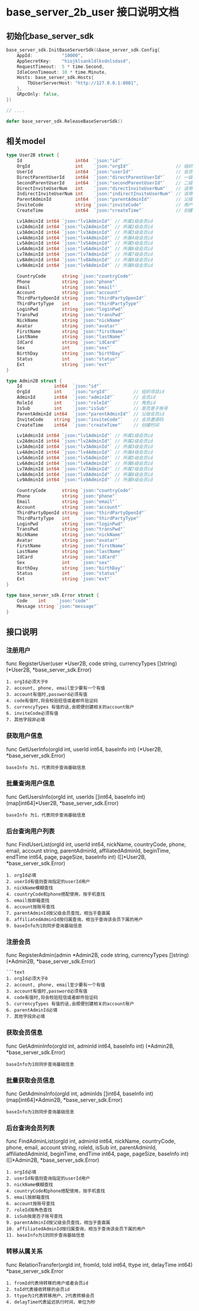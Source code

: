 # base_server_2b_user 接口说明文档

## 初始化base_server_sdk
```go
base_server_sdk.InitBaseServerSdk(&base_server_sdk.Config{
    AppId:           "10000",
    AppSecretKey:    "hiojklsankldlksdnlsdasd",
    RequestTimeout:  5 * time.Second,
    IdleConnTimeout: 10 * time.Minute,
    Hosts: base_server_sdk.Hosts{
        TbUserServerHost: "http://127.0.0.1:8081",
    },
    GRpcOnly: false,
})

// ....

defer base_server_sdk.ReleaseBaseServerSdk()
```

## 相关model

```go
type User2B struct {
	Id                    int64  `json:"id"`
	OrgId                 int    `json:"orgId"`                 // 组织项目id
	UserId                int64  `json:"userId"`                // 会员id
	DirectParentUserId    int64  `json:"directParentUserId"`    // 一级邀请用户id
	SecondParentUserId    int64  `json:"secondParentUserId"`    // 二级邀请用户id
	DirectInviteUserNum   int    `json:"directInviteUserNum"`   // 该用户直接邀请的用户人数
	IndirectInviteUserNum int    `json:"indirectInviteUserNum"` // 该用户间接邀请的用户人数
	ParentAdminId         int64  `json:"parentAdminId"`         // 父级会员id
	InviteCode            string `json:"inviteCode"`            // 用户的邀请码
	CreateTime            int64  `json:"createTime"`            // 创建时间

	Lv1AdminId int64 `json:"lv1AdminId"` // 所属1级会员id
	Lv2AdminId int64 `json:"lv2AdminId"` // 所属2级会员id
	Lv3AdminId int64 `json:"lv3AdminId"` // 所属3级会员id
	Lv4AdminId int64 `json:"lv4AdminId"` // 所属4级会员id
	Lv5AdminId int64 `json:"lv5AdminId"` // 所属5级会员id
	Lv6AdminId int64 `json:"lv6AdminId"` // 所属6级会员id
	Lv7AdminId int64 `json:"lv7AdminId"` // 所属7级会员id
	Lv8AdminId int64 `json:"lv8AdminId"` // 所属8级会员id
	Lv9AdminId int64 `json:"lv9AdminId"` // 所属9级会员id

	CountryCode      string `json:"countryCode"`
	Phone            string `json:"phone"`
	Email            string `json:"email"`
	Account          string `json:"account"`
	ThirdPartyOpenId string `json:"thirdPartyOpenId"`
	ThirdPartyType   int    `json:"thirdPartyType"`
	LoginPwd         string `json:"loginPwd"`
	TransPwd         string `json:"transPwd"`
	NickName         string `json:"nickName"`
	Avatar           string `json:"avatar"`
	FirstName        string `json:"firstName"`
	LastName         string `json:"lastName"`
	IdCard           string `json:"idCard"`
	Sex              int    `json:"sex"`
	BirthDay         string `json:"birthDay"`
	Status           int    `json:"status"`
	Ext              string `json:"ext"`
}

type Admin2B struct {
	Id            int64  `json:"id"`
	OrgId         int    `json:"orgId"`         // 组织项目id
	AdminId       int64  `json:"adminId"`       // 会员id
	RoleId        int    `json:"roleId"`        // 角色id
	IsSub         int    `json:"isSub"`         // 是否是子账号
	ParentAdminId int64  `json:"parentAdminId"` // 父级会员id
	InviteCode    string `json:"inviteCode"`    // 会员邀请码
	CreateTime    int64  `json:"createTime"`    // 创建时间

	Lv1AdminId int64 `json:"lv1AdminId"` // 所属1级会员id
	Lv2AdminId int64 `json:"lv2AdminId"` // 所属2级会员id
	Lv3AdminId int64 `json:"lv3AdminId"` // 所属3级会员id
	Lv4AdminId int64 `json:"lv4AdminId"` // 所属4级会员id
	Lv5AdminId int64 `json:"lv5AdminId"` // 所属5级会员id
	Lv6AdminId int64 `json:"lv6AdminId"` // 所属6级会员id
	Lv7AdminId int64 `json:"lv7AdminId"` // 所属7级会员id
	Lv8AdminId int64 `json:"lv8AdminId"` // 所属8级会员id
	Lv9AdminId int64 `json:"lv9AdminId"` // 所属9级会员id

	CountryCode      string `json:"countryCode"`
	Phone            string `json:"phone"`
	Email            string `json:"email"`
	Account          string `json:"account"`
	ThirdPartyOpenId string `json:"thirdPartyOpenId"`
	ThirdPartyType   int    `json:"thirdPartyType"`
	LoginPwd         string `json:"loginPwd"`
	TransPwd         string `json:"transPwd"`
	NickName         string `json:"nickName"`
	Avatar           string `json:"avatar"`
	FirstName        string `json:"firstName"`
	LastName         string `json:"lastName"`
	IdCard           string `json:"idCard"`
	Sex              int    `json:"sex"`
	BirthDay         string `json:"birthDay"`
	Status           int    `json:"status"`
	Ext              string `json:"ext"`
}

type base_server_sdk.Error struct {
	Code    int    `json:"code"`
	Message string `json:"message"`
}

```

## 接口说明


### 注册用户

func RegisterUser(user *User2B, code string, currencyTypes []string) (*User2B, *base_server_sdk.Error)

```text
1. orgId必须大于0
2. account, phone, email至少要有一个有值
3. account有值时,password必须有值
4. code有值时,将会校验短信或者邮件验证码
5. currencyTypes 有值的话,会顺便创建相关的account账户
6. inviteCode必须有值
7. 其他字段非必填
```

### 获取用户信息

func GetUserInfo(orgId int, userId int64, baseInfo int) (*User2B, *base_server_sdk.Error)

```text
baseInfo 为1，代表同步查询基础信息
```

### 批量查询用户信息

func GetUsersInfo(orgId int, userIds []int64, baseInfo int) (map[int64]*User2B, *base_server_sdk.Error)

```text
baseInfo 为1，代表同步查询基础信息
```

### 后台查询用户列表

func FindUserList(orgId int, userId int64, nickName, countryCode, phone, email, account string,
	parentAdminId, affiliatedAdminId, beginTime, endTime int64, page, pageSize, baseInfo int) ([]*User2B, *base_server_sdk.Error)
	
```text
1. orgId必填
2. userId有值则查询指定的userId用户
3. nickName模糊查找
4. countryCode和phone搭配使用，按手机查找
5. email按邮箱查找
6. account按账号查找
7. parentAdminId按父级会员查找，相当于查直属
8. affiliatedAdminId按归属查询，相当于查询该会员下属的用户
9. baseInfo为1则同步查询基础信息
```

### 注册会员

func RegisterAdmin(admin *Admin2B, code string, currencyTypes []string) (*Admin2B, *base_server_sdk.Error)

```text
```text
1. orgId必须大于0
2. account, phone, email至少要有一个有值
3. account有值时,password必须有值
4. code有值时,将会校验短信或者邮件验证码
5. currencyTypes 有值的话,会顺便创建相关的account账户
6. parentAdminId必填
7. 其他字段非必填
```

### 获取会员信息

func GetAdminInfo(orgId int, adminId int64, baseInfo int) (*Admin2B, *base_server_sdk.Error)

```text
baseInfo为1则同步查询基础信息
```

### 批量获取会员信息

func GetAdminsInfo(orgId int, adminIds []int64, baseInfo int) (map[int64]*Admin2B, *base_server_sdk.Error)

```text
baseInfo为1则同步查询基础信息
```

### 后台查询会员列表

func FindAdminList(orgId int, adminId int64, nickName, countryCode, phone, email, account string,
	roleId, isSub int, parentAdminId, affiliatedAdminId, beginTime, endTime int64, page, pageSize, baseInfo int) ([]*Admin2B, *base_server_sdk.Error)
	
```text
1. orgId必填
2. userId有值则查询指定的userId用户
3. nickName模糊查找
4. countryCode和phone搭配使用，按手机查找
5. email按邮箱查找
6. account按账号查找
7. roleId按角色查找
8. isSub按是否子账号查找
9. parentAdminId按父级会员查找，相当于查直属
10. affiliatedAdminId按归属查询，相当于查询该会员下属的用户
11. baseInfo为1则同步查询基础信息
```

### 转移从属关系

func RelationTransfer(orgId int, fromId, toId int64, ttype int, delayTime int64) *base_server_sdk.Error

```text
1. fromId代表待转移的用户或者会员id
2. toId代表接收转移的会员id
3. ttype为1代表转移用户、2代表转移会员
4. delayTime代表延迟执行时间，单位为秒
```